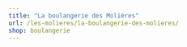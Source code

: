 ```yaml
---
title: "La boulangerie des Molières"
url: /les-molieres/la-boulangerie-des-molieres/
shop: boulangerie
---
```

